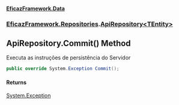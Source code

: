 #### [EficazFramework.Data](EficazFrameworkData.md 'EficazFramework Data')
### [EficazFramework.Repositories](EficazFrameworkData.md#EficazFramework.Repositories 'EficazFramework.Repositories').[ApiRepository&lt;TEntity&gt;](EficazFramework.Repositories/ApiRepository_TEntity_.md 'EficazFramework.Repositories.ApiRepository<TEntity>')

## ApiRepository<TEntity>.Commit() Method

Executa as instruções de persistência do Servidor

```csharp
public override System.Exception Commit();
```

#### Returns
[System.Exception](https://docs.microsoft.com/en-us/dotnet/api/System.Exception 'System.Exception')